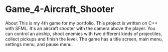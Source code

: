 # Game_4-Aircraft_Shooter
About This is my 4th game for my portfolio. This project is written on C++ with SFML. It's an aircraft shooter with the camera above the player. You can control an airship, shoot enemies with two different kinds of projectiles, collect pickups and finish the level. The game has a title screen, main menu, settings menu, and pause menu.
